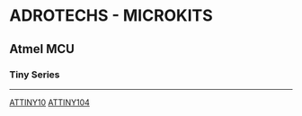 # ADROTECHS - MICROKITS

## Atmel MCU

### Tiny Series
<hr>

[ATTINY10](https://github.com/adrotechs/microkits/tree/main/ATTiny10)
[ATTINY104](https://github.com/adrotechs/microkits/tree/main/ATTiny104)

